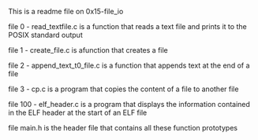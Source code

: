 This is a readme file on 0x15-file_io

file 0 - read_textfile.c is a function that reads a text file and prints it to the POSIX standard output

file 1 - create_file.c is afunction that creates a file

file 2 - append_text_t0_file.c is a function that appends text at the end of a file

file 3 - cp.c is a program that copies the content of a file to another file

file 100 - elf_header.c is a program that displays the information contained in the ELF header at the start of an ELF file

file main.h is the header file that contains all these function prototypes
